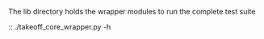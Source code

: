 The lib directory holds the wrapper modules to run the complete test suite

::
  ./takeoff_core_wrapper.py -h
